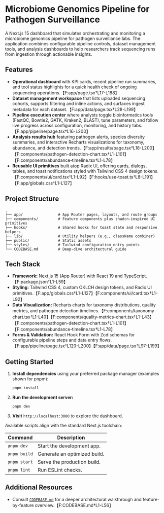 # Microbiome Genomics Pipeline for Pathogen Surveillance

A Next.js 15 dashboard that simulates orchestrating and monitoring a microbiome genomics pipeline for pathogen surveillance labs. The application combines configurable pipeline controls, dataset management tools, and analysis dashboards to help researchers track sequencing runs from ingestion through actionable insights.

## Features
- **Operational dashboard** with KPI cards, recent pipeline run summaries, and tool status highlights for a quick health check of ongoing sequencing operations.【F:app/page.tsx†L17-L188】
- **Dataset management workspace** that lists uploaded sequencing cohorts, supports filtering and inline actions, and surfaces ingest metadata for each dataset.【F:app/data/page.tsx†L28-L199】
- **Pipeline execution center** where analysts toggle bioinformatics tools (FastQC, Bowtie2, GATK, Kraken2, BLAST), tune parameters, and follow live progress across configuration, monitoring, and history tabs.【F:app/pipeline/page.tsx†L16-L200】
- **Analysis results hub** featuring pathogen alerts, species diversity summaries, and interactive Recharts visualizations for taxonomy, abundance, and detection trends.【F:app/results/page.tsx†L18-L200】【F:components/pathogen-detection-chart.tsx†L1-L101】【F:components/abundance-timeline.tsx†L1-L78】
- **Reusable UI primitives** built atop Radix UI, offering cards, dialogs, tables, and toast notifications styled with Tailwind CSS 4 design tokens.【F:components/ui/card.tsx†L1-L92】【F:hooks/use-toast.ts†L8-L191】【F:app/globals.css†L1-L127】

## Project Structure
```
.
├── app/                # App Router pages, layouts, and route groups
├── components/         # Feature components plus shadcn-inspired UI primitives
├── hooks/              # Shared hooks for toast state and responsive helpers
├── lib/                # Utility helpers (e.g., className combiner)
├── public/             # Static assets
├── styles/             # Tailwind configuration entry points
└── CODEBASE.md         # Deep-dive architectural guide
```

## Tech Stack
- **Framework:** Next.js 15 (App Router) with React 19 and TypeScript.【F:package.json†L1-L59】
- **Styling:** Tailwind CSS 4, custom OKLCH design tokens, and Radix UI primitives.【F:app/globals.css†L1-L127】【F:components/ui/card.tsx†L1-L92】
- **Data Visualization:** Recharts charts for taxonomy distributions, quality metrics, and pathogen detection timelines.【F:components/taxonomy-chart.tsx†L1-L40】【F:components/quality-metrics-chart.tsx†L1-L43】【F:components/pathogen-detection-chart.tsx†L1-L101】【F:components/abundance-timeline.tsx†L1-L78】
- **Forms & Validation:** React Hook Form with Zod schemas for configurable pipeline steps and data entry flows.【F:app/pipeline/page.tsx†L120-L200】【F:app/data/page.tsx†L97-L199】

## Getting Started
1. **Install dependencies** using your preferred package manager (examples shown for pnpm):
   ```bash
   pnpm install
   ```
2. **Run the development server:**
   ```bash
   pnpm dev
   ```
3. **Visit** `http://localhost:3000` to explore the dashboard.

Available scripts align with the standard Next.js toolchain:

| Command      | Description                |
| ------------ | -------------------------- |
| `pnpm dev`   | Start the development app. |
| `pnpm build` | Generate an optimized build. |
| `pnpm start` | Serve the production build. |
| `pnpm lint`  | Run ESLint checks. |

## Additional Resources
- Consult [`CODEBASE.md`](./CODEBASE.md) for a deeper architectural walkthrough and feature-by-feature overview.【F:CODEBASE.md†L1-L56】

